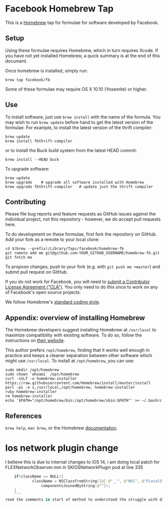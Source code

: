 Facebook Homebrew Tap
=====================

This is a [Homebrew][brew] tap for formulae for software developed by Facebook.


Setup
-----

Using these formulae requires Homebrew, which in turn requires Xcode. If you
have not yet installed Homebrew, a quick summary is at the end of this
document.

Once homebrew is installed, simply run:

    brew tap facebook/fb

Some of these formulae may require OS X 10.10 (Yosemite) or higher.


Use
---

To install software, just use `brew install` with the name of the formula. You
may wish to run `brew update` before hand to get the latest version of the
formulae. For example, to install the latest version of the thrift compiler:

    brew update
    brew install fbthrift-compiler

or to install the Buck build system from the latest HEAD commit:

    brew install --HEAD buck

To upgrade software:

    brew update
    brew upgrade    # upgrade all software installed with Homebrew
    brew upgrade fbthrift-compiler   # update just the thrift compiler


Contributing
------------

Please file bug reports and feature requests as GitHub issues against the individual project, not this repository - however, we do accept pull requests here.

To do development on these formulae, first fork the repository on GitHub. Add
your fork as a remote to your local clone:

    cd $(brew --prefix)/Library/Taps/facebook/homebrew-fb
    git remote add me git@github.com:YOUR_GITHUB_USERNAME/homebrew-fb.git
    git fetch me

To propose changes, push to your fork (e.g. with `git push me +master`) and
submit pull request on GitHub.

If you do not work for Facebook, you will need to [submit a Contributor License
Agreement ("CLA")][cla]. You only need to do this once to work on any of
Facebook's open source projects.

We follow Homebrew's [standard coding style][style].


Appendix: overview of installing Homebrew
-----------------------------------------

The Homebrew developers suggest installing Homebrew at `/usr/local` to maximize
compatibility with existing software. To do so, follow the instructions on
[their website][brew].

This author prefers `/opt/homebrew`, finding that it works well enough in
practice and keeps a cleaner separation between other software which might use
`/usr/local`. To install at `/opt/homebrew`, you can use:

    sudo mkdir /opt/homebrew
    sudo chown `whoami` /opt/homebrew
    curl -sSLf -o homebrew-installer https://raw.githubusercontent.com/Homebrew/install/master/install
    perl -pi -e s,/usr/local,/opt/homebrew, homebrew-installer
    ruby homebrew-installer
    rm homebrew-installer
    echo '$PATH="/opt/homebrew/bin:/opt/homebrew/sbin:$PATH"' >> ~/.bashrc


References
----------
`brew help`, `man brew`, or the Homebrew [documentation][].

[brew]: http://brew.sh/
[cla]: https://code.facebook.com/cla
[style]: https://github.com/Homebrew/homebrew/blob/master/share/doc/homebrew/Formula-Cookbook.md
[documentation]: https://github.com/Homebrew/homebrew/tree/master/share/doc/homebrew#readme

# Ios network plugin change
I believe this is due to internal changes to iOS 14, i am doing local patch for FLEXNetworkObserver.mm in SKIOSNetworkPlugin pod at line 335
```swift
    if(className == NULL){
            className = NSClassFromString([@[ @"__", @"NSC", @"FLocalS", @"ession", @"Task" ]
                componentsJoinedByString:@""]);
    }
    ```
read the comments in start of method to understand the struggle with different ios version, I am sure Flipper devs will comeup with proper impl.
